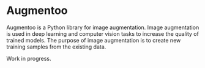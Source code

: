 # Augmentoo

Augmentoo is a Python library for image augmentation. 
Image augmentation is used in deep learning and computer vision tasks to increase the quality of trained models. 
The purpose of image augmentation is to create new training samples from the existing data.

Work in progress.
